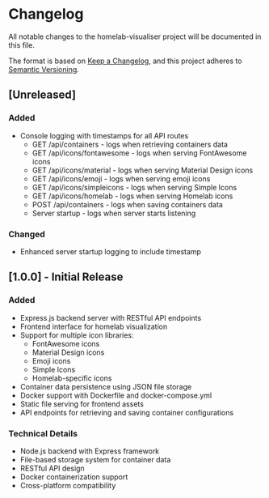 # Changelog

All notable changes to the homelab-visualiser project will be documented in this file.

The format is based on [Keep a Changelog](https://keepachangelog.com/en/1.0.0/),
and this project adheres to [Semantic Versioning](https://semver.org/spec/v2.0.0.html).

## [Unreleased]

### Added
- Console logging with timestamps for all API routes
  - GET /api/containers - logs when retrieving containers data
  - GET /api/icons/fontawesome - logs when serving FontAwesome icons
  - GET /api/icons/material - logs when serving Material Design icons
  - GET /api/icons/emoji - logs when serving emoji icons
  - GET /api/icons/simpleicons - logs when serving Simple Icons
  - GET /api/icons/homelab - logs when serving Homelab icons
  - POST /api/containers - logs when saving containers data
  - Server startup - logs when server starts listening

### Changed
- Enhanced server startup logging to include timestamp

## [1.0.0] - Initial Release

### Added
- Express.js backend server with RESTful API endpoints
- Frontend interface for homelab visualization
- Support for multiple icon libraries:
  - FontAwesome icons
  - Material Design icons
  - Emoji icons
  - Simple Icons
  - Homelab-specific icons
- Container data persistence using JSON file storage
- Docker support with Dockerfile and docker-compose.yml
- Static file serving for frontend assets
- API endpoints for retrieving and saving container configurations

### Technical Details
- Node.js backend with Express framework
- File-based storage system for container data
- RESTful API design
- Docker containerization support
- Cross-platform compatibility 
